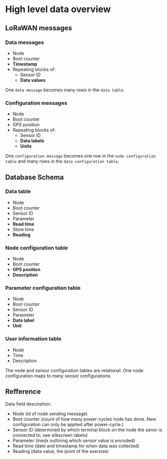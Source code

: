 # High level data overview


## LoRaWAN messages
### Data messages
- Node
- Boot counter
- **Timestamp**
- Repeating blocks of:
    - Sensor ID
    - **Data values**

One `data message` becomes many rows in the `data table`.

### Configuration messages
- Node
- Boot counter
- GPS position
- Repeating blocks of:
    - Sensor ID
    - **Data labels**
    - **Units**

One `configuration message` becomes one row in the `node configuration table` and many rows in the `data configuration table`.

## Database Schema

### Data table
- Node
- Boot counter
- Sensor ID
- Parameter
- **Read time**
- Store time
- **Reading**

### Node configuration table
- Node
- Boot counter
- **GPS position**
- **Description**

### Parameter configuration table
- _Node_
- _Boot counter_
- Sensor ID
- Parameter
- **Data label**
- **Unit**

### User information table
- Node
- Time
- Description


The node and sensor configuration tables are relational. One node configuration maps to many sensor configurations.

## Refference
Data field descirption:
- Node (id of node sending message)
- Boot counter (count of how many power-cycles node has done. New configuration can only be applied after power-cycle.)
- Sensor ID (determined by which terminal block on the node the senor is connected to, see silkscreen labels)
- Parameter (inedx oultining which sensor value is encoded)
- Read time (date and timestamp for when data was collected)
- Reading (data value, the point of the exersise)

